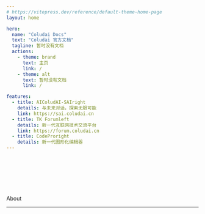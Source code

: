 ```yaml
---
# https://vitepress.dev/reference/default-theme-home-page
layout: home

hero:
  name: "Coludai Docs"
  text: "Coludai 官方文档"
  tagline: 暂时没有文档
  actions:
    - theme: brand
      text: 主页
      link: /
    - theme: alt
      text: 暂时没有文档
      link: /

features:
  - title: AIColudAI-SAIright
    details: 与未来对话，探索无限可能
    link: https://sai.coludai.cn
  - title: TK Forumleft
    details: 新一代互联网技术交流平台
    link: https://forum.coludai.cn
  - title: CodeProright
    details: 新一代图形化编辑器
---
```

 \
 \
 \
 \
 \
 \
About
***
